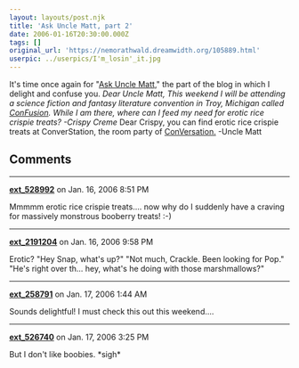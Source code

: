 ```yaml
---
layout: layouts/post.njk
title: 'Ask Uncle Matt, part 2'
date: 2006-01-16T20:30:00.000Z
tags: []
original_url: 'https://nemorathwald.dreamwidth.org/105889.html'
userpic: ../userpics/I'm_losin'_it.jpg
---
```

It's time once again for "[Ask Uncle Matt](http://www.livejournal.com/users/matt_arnold/73302.html)," the part of the blog in which I delight and confuse you. _Dear Uncle Matt, This weekend I will be attending a science fiction and fantasy literature convention in Troy, Michigan called [ConFusion](http://www.stilyagi.org/cons/2006/). While I am there, where can I feed my need for erotic rice crispie treats? -Crispy Creme_ Dear Crispy, you can find erotic rice crispie treats at ConverStation, the room party of [ConVersation.](http://www.con-versation.com/) -Uncle Matt

## Comments

---

**[ext_528992](https://www.dreamwidth.org/users/ext_528992)** on Jan. 16, 2006 8:51 PM

Mmmmm erotic rice crispie treats.... now why do I suddenly have a craving for massively monstrous booberry treats! :-)

---

**[ext_2191204](https://www.dreamwidth.org/users/ext_2191204)** on Jan. 16, 2006 9:58 PM

Erotic? "Hey Snap, what's up?" "Not much, Crackle. Been looking for Pop." "He's right over th... hey, what's he doing with those marshmallows?"

---

**[ext_258791](https://www.dreamwidth.org/users/ext_258791)** on Jan. 17, 2006 1:44 AM

Sounds delightful! I must check this out this weekend....

---

**[ext_526740](https://www.dreamwidth.org/users/ext_526740)** on Jan. 17, 2006 3:25 PM

But I don't like boobies. \*sigh\*
